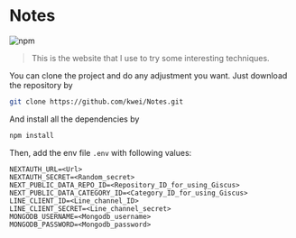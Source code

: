 # Notes
![npm](https://img.shields.io/badge/npm-1.1.1-blue)
> This is the website that I use to try some interesting techniques.

You can clone the project and do any adjustment you want. Just download the repository by 
```bash
git clone https://github.com/kwei/Notes.git
```
And install all the dependencies by
```bash
npm install
```

Then, add the env file `.env` with following values:
```dotenv
NEXTAUTH_URL=<Url>
NEXTAUTH_SECRET=<Random_secret>
NEXT_PUBLIC_DATA_REPO_ID=<Repository_ID_for_using_Giscus>
NEXT_PUBLIC_DATA_CATEGORY_ID=<Category_ID_for_using_Giscus>
LINE_CLIENT_ID=<Line_channel_ID>
LINE_CLIENT_SECRET=<Line_channel_secret>
MONGODB_USERNAME=<Mongodb_username>
MONGODB_PASSWORD=<Mongodb_password>
```

